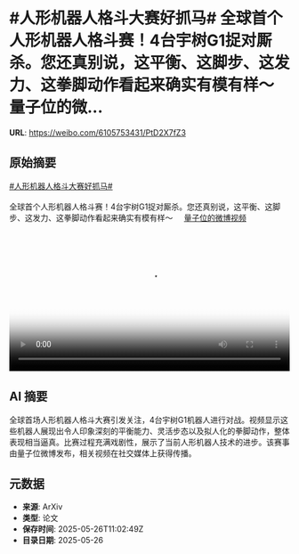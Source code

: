 # #人形机器人格斗大赛好抓马# 全球首个人形机器人格斗赛！4台宇树G1捉对厮杀。您还真别说，这平衡、这脚步、这发力、这拳脚动作看起来确实有模有样～ 量子位的微...

**URL**: https://weibo.com/6105753431/PtD2X7fZ3

## 原始摘要

<a href="https://m.weibo.cn/search?containerid=231522type%3D1%26t%3D10%26q%3D%23%E4%BA%BA%E5%BD%A2%E6%9C%BA%E5%99%A8%E4%BA%BA%E6%A0%BC%E6%96%97%E5%A4%A7%E8%B5%9B%E5%A5%BD%E6%8A%93%E9%A9%AC%23&amp;extparam=%23%E4%BA%BA%E5%BD%A2%E6%9C%BA%E5%99%A8%E4%BA%BA%E6%A0%BC%E6%96%97%E5%A4%A7%E8%B5%9B%E5%A5%BD%E6%8A%93%E9%A9%AC%23" data-hide=""><span class="surl-text">#人形机器人格斗大赛好抓马#</span></a> <br><br>全球首个人形机器人格斗赛！4台宇树G1捉对厮杀。您还真别说，这平衡、这脚步、这发力、这拳脚动作看起来确实有模有样～ <a href="https://video.weibo.com/show?fid=1034:5170614378627171" data-hide=""><span class="url-icon"><img style="width: 1rem;height: 1rem" src="https://h5.sinaimg.cn/upload/2015/09/25/3/timeline_card_small_video_default.png" referrerpolicy="no-referrer"></span><span class="surl-text">量子位的微博视频</span></a> <br clear="both"><div style="clear: both"></div><video controls="controls" poster="https://tvax1.sinaimg.cn/orj480/006Fd7o3ly1i1t24xruksj30u01hcmzb.jpg" style="width: 100%"><source src="https://f.video.weibocdn.com/o0/o27Hel72lx08oy7qPUAU01041200Pey20E010.mp4?label=mp4_720p&amp;template=720x1280.24.0&amp;ori=0&amp;ps=1CwnkDw1GXwCQx&amp;Expires=1748260961&amp;ssig=Hn0WoMUX84&amp;KID=unistore,video"><source src="https://f.video.weibocdn.com/o0/vBgYK5tvlx08oy7q3Cek01041200w3aY0E010.mp4?label=mp4_hd&amp;template=540x960.24.0&amp;ori=0&amp;ps=1CwnkDw1GXwCQx&amp;Expires=1748260961&amp;ssig=HcI24ALoFs&amp;KID=unistore,video"><source src="https://f.video.weibocdn.com/o0/HSQHJX4Jlx08oy7pvb3y01041200hOIs0E010.mp4?label=mp4_ld&amp;template=360x640.24.0&amp;ori=0&amp;ps=1CwnkDw1GXwCQx&amp;Expires=1748260961&amp;ssig=FCVQ2qLHI2&amp;KID=unistore,video"><p>视频无法显示，请前往<a href="https://video.weibo.com/show?fid=1034%3A5170614378627171" target="_blank" rel="noopener noreferrer">微博视频</a>观看。</p></video>

## AI 摘要

全球首场人形机器人格斗大赛引发关注，4台宇树G1机器人进行对战。视频显示这些机器人展现出令人印象深刻的平衡能力、灵活步态以及拟人化的拳脚动作，整体表现相当逼真。比赛过程充满戏剧性，展示了当前人形机器人技术的进步。该赛事由量子位微博发布，相关视频在社交媒体上获得传播。

## 元数据

- **来源**: ArXiv
- **类型**: 论文
- **保存时间**: 2025-05-26T11:02:49Z
- **目录日期**: 2025-05-26
